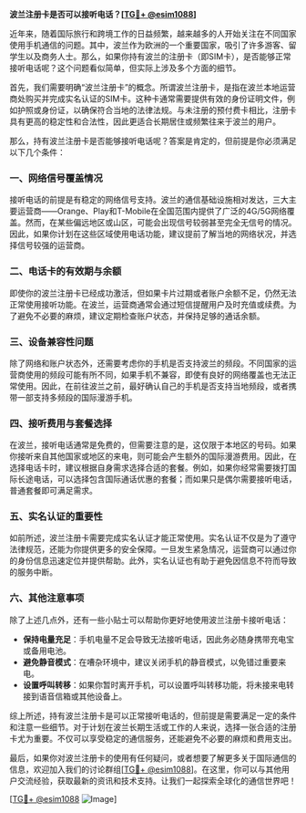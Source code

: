 **波兰注册卡是否可以接听电话？[[TG💪+ @esim1088](https://t.me/s/esim1088)]**

近年来，随着国际旅行和跨境工作的日益频繁，越来越多的人开始关注在不同国家使用手机通信的问题。其中，波兰作为欧洲的一个重要国家，吸引了许多游客、留学生以及商务人士。那么，如果你持有波兰的注册卡（即SIM卡），是否能够正常接听电话呢？这个问题看似简单，但实际上涉及多个方面的细节。

首先，我们需要明确“波兰注册卡”的概念。所谓波兰注册卡，是指在波兰本地运营商处购买并完成实名认证的SIM卡。这种卡通常需要提供有效的身份证明文件，例如护照或身份证，以确保符合当地的法律法规。与未注册的预付费卡相比，注册卡具有更高的稳定性和合法性，因此更适合长期居住或频繁往来于波兰的用户。

那么，持有波兰注册卡是否能够接听电话呢？答案是肯定的，但前提是你必须满足以下几个条件：

### **一、网络信号覆盖情况**
接听电话的前提是有稳定的网络信号支持。波兰的通信基础设施相对发达，三大主要运营商——Orange、Play和T-Mobile在全国范围内提供了广泛的4G/5G网络覆盖。然而，在某些偏远地区或山区，可能会出现信号较弱甚至完全无信号的情况。因此，如果你计划在这些区域使用电话功能，建议提前了解当地的网络状况，并选择信号较强的运营商。

### **二、电话卡的有效期与余额**
即使你的波兰注册卡已经成功激活，但如果卡片过期或者账户余额不足，仍然无法正常使用接听功能。在波兰，运营商通常会通过短信提醒用户及时充值或续费。为了避免不必要的麻烦，建议定期检查账户状态，并保持足够的通话余额。

### **三、设备兼容性问题**
除了网络和账户状态外，还需要考虑你的手机是否支持波兰的频段。不同国家的运营商使用的频段可能有所不同，如果手机不兼容，即使有良好的网络覆盖也无法正常使用。因此，在前往波兰之前，最好确认自己的手机是否支持当地频段，或者携带一部支持多频段的国际漫游手机。

### **四、接听费用与套餐选择**
在波兰，接听电话通常是免费的，但需要注意的是，这仅限于本地区的号码。如果你接听来自其他国家或地区的来电，则可能会产生额外的国际漫游费用。因此，在选择电话卡时，建议根据自身需求选择合适的套餐。例如，如果你经常需要拨打国际长途电话，可以选择包含国际通话优惠的套餐；而如果只是偶尔需要接听电话，普通套餐即可满足需求。

### **五、实名认证的重要性**
如前所述，波兰注册卡需要完成实名认证才能正常使用。实名认证不仅是为了遵守法律规范，还能为你提供更多的安全保障。一旦发生紧急情况，运营商可以通过你的身份信息迅速定位并提供帮助。此外，实名认证也有助于避免因信息不符而导致的服务中断。

### **六、其他注意事项**
除了上述几点外，还有一些小贴士可以帮助你更好地使用波兰注册卡接听电话：
- **保持电量充足**：手机电量不足会导致无法接听电话，因此务必随身携带充电宝或备用电池。
- **避免静音模式**：在嘈杂环境中，建议关闭手机的静音模式，以免错过重要来电。
- **设置呼叫转移**：如果你暂时离开手机，可以设置呼叫转移功能，将未接来电转接到语音信箱或其他设备上。

综上所述，持有波兰注册卡是可以正常接听电话的，但前提是需要满足一定的条件和注意一些细节。对于计划在波兰长期生活或工作的人来说，选择一张合适的注册卡尤为重要。不仅可以享受稳定的通信服务，还能避免不必要的麻烦和费用支出。

最后，如果你对波兰注册卡的使用有任何疑问，或者想要了解更多关于国际通信的信息，欢迎加入我们的讨论群组[[TG💪+ @esim1088](https://t.me/s/esim1088)]。在这里，你可以与其他用户交流经验，获取最新的资讯和技术支持。让我们一起探索全球化的通信世界吧！

[[TG💪+ @esim1088](https://t.me/s/esim1088) ![Image](https://i.postimg.cc/4NQfJmqS/Snipaste-2025-05-13-00-14-12.png)]